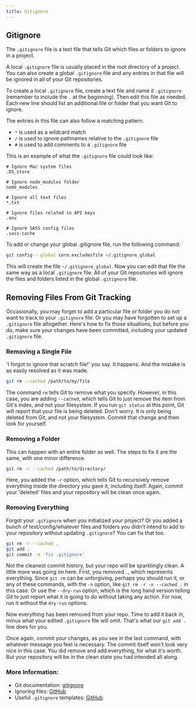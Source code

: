 ```yaml
---
title: Gitignore
---
```

## Gitignore

The `.gitignore` file is a text file that tells Git which files or folders to ignore in a project.

A local `.gitignore` file is usually placed in the root directory of a project. You can also create a global `.gitignore` file and any entries in that file will be ignored in all of your Git repositories.

To create a local `.gitignore` file, create a text file and name it `.gitignore` (remember to include the `.` at the beginning). Then edit this file as needed. Each new line should list an additional file or folder that you want Git to ignore.

The entries in this file can also follow a matching pattern.

* `*` is used as a wildcard match
* `/` is used to ignore pathnames relative to the `.gitignore` file
* `#` is used to add comments to a `.gitignore` file

This is an example of what the `.gitignore` file could look like:

```
# Ignore Mac system files
.DS_store

# Ignore node_modules folder
node_modules

# Ignore all text files
*.txt

# Ignore files related to API keys
.env

# Ignore SASS config files
.sass-cache
```

To add or change your global .gitignore file, run the following command:
```bash
git config --global core.excludesfile ~/.gitignore_global
```
This will create the file `~/.gitignore_global`. Now you can edit that file the same way as a local `.gitignore` file. All of your Git repositories will ignore the files and folders listed in the global `.gitignore` file.

## Removing Files From Git Tracking

Occasionally, you may forget to add a particular file or folder you do not want to track to your `.gitignore` file. Or you may have forgotten to set up a `.gitignore` file altogether. Here's how to fix those situations, but before you do, make sure your changes have been committed, including your updated `.gitignore` file.

### Removing a Single File

'I forgot to ignore that scratch file!' you say. It happens. And the mistake is as easily resolved as it was made.

```bash
git rm --cached /path/to/my/file
```

The command `rm` tells Git to remove what you specify. However, in this case, you are adding `--cached`, which tells Git to just remove the item from Git's index, and not your filesystem. If you run `git status` at this point, Git will report that your file is being deleted. Don't worry. It is only being deleted from Git, and not your filesystem. Commit that change and then look for yourself.

### Removing a Folder

This can happen with an entire folder as well. The steps to fix it are the same, with one minor difference.

```bash
git rm -r --cached /path/to/directory/
```

Here, you added the `-r` option, which tells Git to recursively remove everything inside the directory you gave it, including itself. Again, commit your 'deleted' files and your repository will be clean once again.

### Removing Everything

Forgot your `.gitignore` when you initialized your project? Or you added a bunch of test/config/whatever files and folders you didn't intend to add to your repository without updating `.gitignore`? You can fix that too. 

```bash
git rm -r --cached .
git add .
git commit -m 'fix .gitignore'
```

Not the cleanest commit history, but your repo will be sparklingly clean. A little more was going on here. First, you removed `.`, which represents everything. Since `git rm` can be unforgiving, perhaps you should run it, or any of these commands, with the `-n` option, like `git rm -r -n --cached .` in this case. Or use the `--dry-run` option, which is the long hand version telling Git to just report what it is going to do without taking any action. For now, run it without the `dry-run` options.

Now everything has been removed from your repo. Time to add it back in, minus what your edited `.gitignore` file will omit. That's what our `git add .` line does for you.

Once again, commit your changes, as you see in the last command, with whatever message you feel is necessary. The commit itself won't look very nice in this case. You did remove and add everything, for what it's worth. But your repository will be in the clean state you had intended all along.

### More Information:
- Git documentation: <a href='https://git-scm.com/docs/gitignore' target='_blank' rel='nofollow'>gitignore</a>
- Ignoring files: <a href='https://help.github.com/articles/ignoring-files/' target='_blank' rel='nofollow'>GitHub</a>
- Useful `.gitignore` templates: <a href='https://github.com/github/gitignore' target='_blank' rel='nofollow'>GitHub</a>
